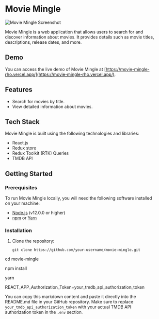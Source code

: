 # Movie Mingle

![Movie Mingle Screenshot](screenshot.png)

Movie Mingle is a web application that allows users to search for and discover information about movies. It provides details such as movie titles, descriptions, release dates, and more.

## Demo

You can access the live demo of Movie Mingle at [https://movie-mingle-rho.vercel.app/](https://movie-mingle-rho.vercel.app/).

## Features

- Search for movies by title.
- View detailed information about movies.

## Tech Stack

Movie Mingle is built using the following technologies and libraries:

- React.js
- Redux store
- Redux Toolkit (RTK) Queries
- TMDB API

## Getting Started

### Prerequisites

To run Movie Mingle locally, you will need the following software installed on your machine:

- [Node.js](https://nodejs.org/) (v12.0.0 or higher)
- [npm](https://www.npmjs.com/) or [Yarn](https://yarnpkg.com/)

### Installation

1. Clone the repository:

   ```shell
   git clone https://github.com/your-username/movie-mingle.git

cd movie-mingle

npm install

yarn

REACT_APP_Authorization_Token=your_tmdb_api_authorization_token


You can copy this markdown content and paste it directly into the README.md file in your GitHub repository. Make sure to replace `your_tmdb_api_authorization_token` with your actual TMDB API authorization token in the `.env` section.
